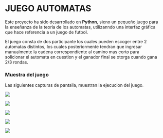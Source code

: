# JUEGO AUTOMATAS
Este proyecto ha sido desarrollado en **Python**, sieno un pequeño juego para la enseñanza de la teoria de los automatas, utilizanndo una interfaz gráfica que hace referencia a un juego de futbol.

El juego consta de dos participante los cuales pueden escoger entre 2 automatas distintos, los cuales posteriormente tendran que ingresar manualmente la cadena correspondiente al camino mas corto para solicionar el automata en cuestion y el ganador final se otorga cuando gana 2/3 rondas.

### Muestra del juego

Las siguientes capturas de pantalla, muestran la ejecucion del juego.

![](https://res.cloudinary.com/ramonmh/image/upload/c_scale,w_373/v1674878116/Imagen2_r4ypzq.png)

![](https://res.cloudinary.com/ramonmh/image/upload/c_scale,w_373/v1674878116/Imagen3_m8i2rb.png)

![](https://res.cloudinary.com/ramonmh/image/upload/c_scale,w_373/v1674878116/Imagen4_ug4z8h.png)

![](https://res.cloudinary.com/ramonmh/image/upload/c_scale,w_373/v1674878117/Imagen6_rv7seu.png)

![](https://res.cloudinary.com/ramonmh/image/upload/c_scale,w_373/v1674878116/Imagen5_lptguk.png)
